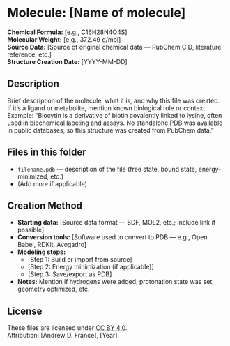 # Molecule: [Name of molecule]

**Chemical Formula:** [e.g., C16H28N4O4S]  
**Molecular Weight:** [e.g., 372.49 g/mol]  
**Source Data:** [Source of original chemical data — PubChem CID, literature reference, etc.]  
**Structure Creation Date:** [YYYY-MM-DD]  

## Description
Brief description of the molecule, what it is, and why this file was created.  
If it’s a ligand or metabolite, mention known biological role or context.  
Example: “Biocytin is a derivative of biotin covalently linked to lysine, often used in biochemical labeling and assays. No standalone PDB was available in public databases, so this structure was created from PubChem data.”

## Files in this folder
- `filename.pdb` — description of the file (free state, bound state, energy-minimized, etc.)
- (Add more if applicable)

## Creation Method
- **Starting data:** [Source data format — SDF, MOL2, etc.; include link if possible]
- **Conversion tools:** [Software used to convert to PDB — e.g., Open Babel, RDKit, Avogadro]
- **Modeling steps:**  
  - [Step 1: Build or import from source]
  - [Step 2: Energy minimization (if applicable)]
  - [Step 3: Save/export as PDB]
- **Notes:** Mention if hydrogens were added, protonation state was set, geometry optimized, etc.

## License
These files are licensed under [CC BY 4.0](https://creativecommons.org/licenses/by/4.0/).  
Attribution: [Andrew D. France], [Year].

